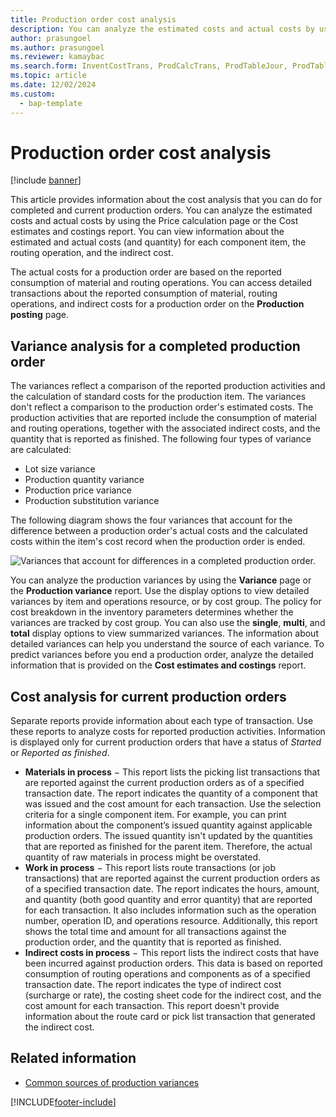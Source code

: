 ```yaml
---
title: Production order cost analysis
description: You can analyze the estimated costs and actual costs by using the Price calculation page or the Cost estimates and costings report.
author: prasungoel
ms.author: prasungoel
ms.reviewer: kamaybac
ms.search.form: InventCostTrans, ProdCalcTrans, ProdTableJour, ProdTableListPage, ProdSetupHistoricalCost
ms.topic: article
ms.date: 12/02/2024
ms.custom: 
  - bap-template
---
```


# Production order cost analysis

[!include [banner](../includes/banner.md)]

This article provides information about the cost analysis that you can do for completed and current production orders. You can analyze the estimated costs and actual costs by using the Price calculation page or the Cost estimates and costings report. You can view information about the estimated and actual costs (and quantity) for each component item, the routing operation, and the indirect cost.

The actual costs for a production order are based on the reported consumption of material and routing operations. You can access detailed transactions about the reported consumption of material, routing operations, and indirect costs for a production order on the **Production posting** page.

## Variance analysis for a completed production order

The variances reflect a comparison of the reported production activities and the calculation of standard costs for the production item. The variances don't reflect a comparison to the production order's estimated costs. The production activities that are reported include the consumption of material and routing operations, together with the associated indirect costs, and the quantity that is reported as finished. The following four types of variance are calculated:

- Lot size variance
- Production quantity variance
- Production price variance
- Production substitution variance

The following diagram shows the four variances that account for the difference between a production order's actual costs and the calculated costs within the item's cost record when the production order is ended.

![Variances that account for differences in a completed production order.](./media/control.jpg)

You can analyze the production variances by using the **Variance** page or the **Production variance** report. Use the display options to view detailed variances by item and operations resource, or by cost group. The policy for cost breakdown in the inventory parameters determines whether the variances are tracked by cost group. You can also use the **single**, **multi**, and **total** display options to view summarized variances. The information about detailed variances can help you understand the source of each variance. To predict variances before you end a production order, analyze the detailed information that is provided on the **Cost estimates and costings** report.

## Cost analysis for current production orders

Separate reports provide information about each type of transaction. Use these reports to analyze costs for reported production activities. Information is displayed only for current production orders that have a status of *Started* or *Reported as finished*.

- **Materials in process** − This report lists the picking list transactions that are reported against the current production orders as of a specified transaction date. The report indicates the quantity of a component that was issued and the cost amount for each transaction. Use the selection criteria for a single component item. For example, you can print information about the component’s issued quantity against applicable production orders. The issued quantity isn't updated by the quantities that are reported as finished for the parent item. Therefore, the actual quantity of raw materials in process might be overstated.
- **Work in process** − This report lists route transactions (or job transactions) that are reported against the current production orders as of a specified transaction date. The report indicates the hours, amount, and quantity (both good quantity and error quantity) that are reported for each transaction. It also includes information such as the operation number, operation ID, and operations resource. Additionally, this report shows the total time and amount for all transactions against the production order, and the quantity that is reported as finished.
- **Indirect costs in process** − This report lists the indirect costs that have been incurred against production orders. This data is based on reported consumption of routing operations and components as of a specified transaction date. The report indicates the type of indirect cost (surcharge or rate), the costing sheet code for the indirect cost, and the cost amount for each transaction. This report doesn't provide information about the route card or pick list transaction that generated the indirect cost.

## Related information

- [Common sources of production variances](common-sources-of-production-variances.md)

[!INCLUDE[footer-include](../../includes/footer-banner.md)]
